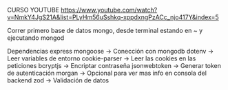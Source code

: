 CURSO YOUTUBE
  https://www.youtube.com/watch?v=NmkY4JgS21A&list=PLyHm56uSshkq-xppdxngPzACc_njo417Y&index=5

Correr primero base de datos mongo, desde terminal estando en ~ y ejecutando mongod

Dependencias
  express
  mongoose -> Conección con mongodb
  dotenv -> Leer variables de entorno
  cookie-parser -> Leer las cookies en las peticiones
  bcryptjs -> Encriptar contraseña
  jsonwebtoken -> Generar token de autenticación
  morgan -> Opcional para ver mas info en consola del backend
  zod -> Validación de datos